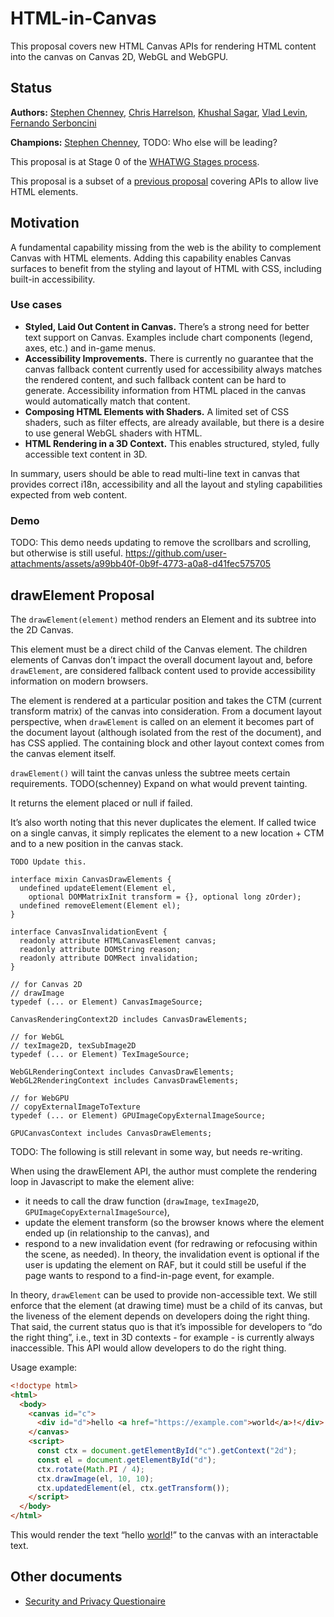 # HTML-in-Canvas

This proposal covers new HTML Canvas APIs for rendering HTML content into the canvas on Canvas 2D, WebGL and WebGPU.

## Status

**Authors:** [Stephen Chenney](mailto:schenney@igalia.com), [Chris Harrelson](emaail:chrishtr@google.com), [Khushal Sagar](mailto:khushalsagar@google.com), [Vlad Levin](email:vmpstr@google.com), [Fernando Serboncini](mailto:fserb@chromium.org)

**Champions:** [Stephen Chenney](mailto:schenney@igalia.com), TODO: Who else will be leading?

This proposal is at Stage 0 of the [WHATWG Stages process](https://whatwg.org/stages).

This proposal is a subset of a [previous proposal](placeElement) covering APIs to allow live HTML elements.

## Motivation

A fundamental capability missing from the web is the ability to complement Canvas with HTML elements. Adding this capability enables Canvas surfaces to benefit from the styling and layout of HTML with CSS, including built-in accessibility.

### Use cases

* **Styled, Laid Out Content in Canvas.** There’s a strong need for better text support on Canvas. Examples include chart components (legend, axes, etc.) and in-game menus.
* **Accessibility Improvements.** There is currently no guarantee that the canvas fallback content currently used for accessibility always matches the rendered content, and such fallback content can be hard to generate. Accessibility information from HTML placed in the canvas would automatically match that content.
* **Composing HTML Elements with Shaders.** A limited set of CSS shaders, such as filter effects, are already available, but there is a desire to use general WebGL shaders with HTML.
* **HTML Rendering in a 3D Context.** This enables structured, styled, fully accessible text content in 3D.

In summary, users should be able to read multi-line text in canvas that provides correct i18n, accessibility and all the layout and styling capabilities expected from web content.

### Demo

TODO: This demo needs updating to remove the scrollbars and scrolling, but otherwise is still useful.
https://github.com/user-attachments/assets/a99bb40f-0b9f-4773-a0a8-d41fec575705

## drawElement Proposal

The `drawElement(element)` method renders an Element and its subtree into the 2D Canvas.

This element must be a direct child of the Canvas element. The children elements of Canvas don’t impact the overall document layout and, before `drawElement`, are considered fallback content used to provide accessibility information on modern browsers.

The element is rendered at a particular position and takes the CTM (current transform matrix) of the canvas into consideration. From a document layout perspective, when `drawElement` is called on an element it becomes part of the document layout (although isolated from the rest of the document), and has CSS applied. The containing block and other layout context comes from the canvas element itself.

`drawElement()` will taint the canvas unless the subtree meets certain requirements. TODO(schenney) Expand on what would prevent tainting.

It returns the element placed or null if failed.

It’s also worth noting that this never duplicates the element. If called twice on a single canvas, it simply replicates the element to a new location \+ CTM and to a new position in the canvas stack.

```idl
TODO Update this.

interface mixin CanvasDrawElements {
  undefined updateElement(Element el,
    optional DOMMatrixInit transform = {}, optional long zOrder);
  undefined removeElement(Element el);
}

interface CanvasInvalidationEvent {
  readonly attribute HTMLCanvasElement canvas;
  readonly attribute DOMString reason;
  readonly attribute DOMRect invalidation;
}

// for Canvas 2D
// drawImage
typedef (... or Element) CanvasImageSource;

CanvasRenderingContext2D includes CanvasDrawElements;

// for WebGL
// texImage2D, texSubImage2D
typedef (... or Element) TexImageSource;

WebGLRenderingContext includes CanvasDrawElements;
WebGL2RenderingContext includes CanvasDrawElements;

// for WebGPU
// copyExternalImageToTexture
typedef (... or Element) GPUImageCopyExternalImageSource;

GPUCanvasContext includes CanvasDrawElements;
```

TODO: The following is still relevant in some way, but needs re-writing.

When using the drawElement API, the author must complete the rendering loop in Javascript to make the element alive:

* it needs to call the draw function (`drawImage`, `texImage2D`, `GPUImageCopyExternalImageSource`),
* update the element transform (so the browser knows where the element ended up (in relationship to the canvas), and
* respond to a new invalidation event (for redrawing or refocusing within the scene, as needed). In theory, the invalidation event is optional if the user is updating the element on RAF, but it could still be useful if the page wants to respond to a find-in-page event, for example.

In theory, `drawElement` can be used to provide non-accessible text. We still enforce that the element (at drawing time) must be a child of its canvas, but the liveness of the element depends on developers doing the right thing. That said, the current status quo is that it’s impossible for developers to “do the right thing”, i.e., text in 3D contexts \- for example \- is currently always inaccessible. This API would allow developers to do the right thing.

Usage example:

```html
<!doctype html>
<html>
  <body>
    <canvas id="c">
      <div id="d">hello <a href="https://example.com">world</a>!</div>
    </canvas>
    <script>
      const ctx = document.getElementById("c").getContext("2d");
      const el = document.getElementById("d");
      ctx.rotate(Math.PI / 4);
      ctx.drawImage(el, 10, 10);
      ctx.updatedElement(el, ctx.getTransform());
    </script>
  </body>
</html>
```

This would render the text “hello [world](https://example.com)\!” to the canvas with an interactable text.

## Other documents

* [Security and Privacy Questionaire](./security-privacy-questionnaire.md)
